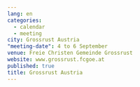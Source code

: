 ```yaml
---
lang: en
categories: 
  - calendar
  - meeting
city: Grossrust Austria
"meeting-date": 4 to 6 September
venue: Freie Christen Gemeinde Grossrust
website: www.grossrust.fcgoe.at
published: true
title: Grossrust Austria
---
```



